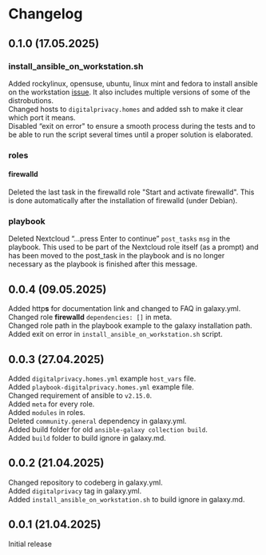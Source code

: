 # Changelog

## 0.1.0 (17.05.2025)
### install_ansible_on_workstation.sh
Added rockylinux, opensuse, ubuntu, linux mint and fedora to install ansible on the workstation [issue](https://codeberg.org/digitalprivacy-homes/ansible-server/issues/3). It also includes multiple versions of some of the distrobutions.  
Changed hosts to `digitalprivacy.homes` and added ssh to make it clear which port it means.  
Disabled “exit on error" to ensure a smooth process during the tests and to be able to run the script several times until a proper solution is elaborated.
### roles
#### firewalld
Deleted the last task in the firewalld role "Start and activate firewalld". This is done automatically after the installation of firewalld (under Debian).  
### playbook
Deleted Nextcloud “...press Enter to continue” `post_tasks` `msg` in the playbook. This used to be part of the Nextcloud role itself (as a prompt) and has been moved to the post_task in the playbook and is no longer necessary as the playbook is finished after this message.   

## 0.0.4 (09.05.2025)
Added http**s** for documentation link and changed to FAQ in galaxy.yml.  
Changed role **firewalld** `dependencies: []` in meta.  
Changed role path in the playbook example to the galaxy installation path.  
Added exit on error in `install_ansible_on_workstation.sh` script.

## 0.0.3 (27.04.2025)
Added `digitalprivacy.homes.yml` example `host_vars` file.  
Added `playbook-digitalprivacy.homes.yml` example file.  
Changed requirement of ansible to `v2.15.0`.  
Added `meta` for every role.  
Added `modules` in roles.  
Deleted `community.general` dependency in galaxy.yml.  
Added build folder for old `ansible-galaxy collection build`.  
Added `build` folder to build ignore in galaxy.md.

## 0.0.2 (21.04.2025)
Changed repository to codeberg in galaxy.yml.  
Added `digitalprivacy` tag in galaxy.yml.  
Added `install_ansible_on_workstation.sh` to build ignore in galaxy.md.

## 0.0.1 (21.04.2025)
Initial release